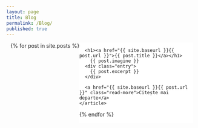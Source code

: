 ```yaml
---
layout: page
title: Blog
permalink: /Blog/
published: true
---
```

<style>
.posts{
	display: flex;
	flex-wrap: wrap;
	justify-content: center;
}
	.post{
		width: 100%;
		max-width: 300px;
		background: #fff;
	}
	.post img{
		height: 300px;
		width: 300px;
		object-fit: cover;
	}
	.post h1{
		font-size: 1.5em;
		padding: 10px;
	}
</style>
<div class="posts">
  {% for post in site.posts %}
    <article class="post">

      <h1><a href="{{ site.baseurl }}{{ post.url }}">{{ post.title }}</a></h1>
		{{ post.imagine }}
      <div class="entry">
        {{ post.excerpt }}
      </div>

      <a href="{{ site.baseurl }}{{ post.url }}" class="read-more">Citește mai departe</a>
    </article>
  {% endfor %}
</div>
